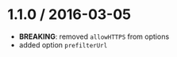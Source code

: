 1.1.0 / 2016-03-05
==================

  * **BREAKING**: removed `allowHTTPS` from options
  * added option `prefilterUrl`
